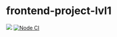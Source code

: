 # frontend-project-lvl1
<a href="https://codeclimate.com/github/codeclimate/codeclimate/maintainability"><img src="https://api.codeclimate.com/v1/badges/a99a88d28ad37a79dbf6/maintainability" /></a>
<a href="https://github.com/hexlet-boilerplates/nodejs-package/actions"><img src="https://github.com/hexlet-boilerplates/nodejs-package/workflows/Node%20CI/badge.svg" alt="Node CI" style="max-width:100%;"></a>
